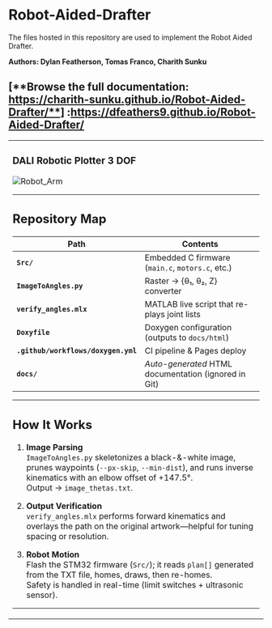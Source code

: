 # Robot-Aided-Drafter

The files hosted in this repository are used to implement the Robot Aided Drafter. 

**Authors: Dylan Featherson, Tomas Franco, Charith Sunku**

[**Browse the full documentation: https://charith-sunku.github.io/Robot-Aided-Drafter/**]
:https://dfeathers9.github.io/Robot-Aided-Drafter/
---
<table>
<tr><td width="50%">

### DALI Robotic Plotter 3 DOF

![Robot_Arm](https://github.com/user-attachments/assets/c616fc59-9f7a-4271-8a0e-a60f8165ad10)

---

## Repository Map

| Path | Contents |
|------|----------|
| **`Src/`** | Embedded C firmware (`main.c`, `motors.c`, etc.) |
| **`ImageToAngles.py`** | Raster → {θ₁, θ₂, Z} converter |
| **`verify_angles.mlx`** | MATLAB live script that re-plays joint lists |
| **`Doxyfile`** | Doxygen configuration (outputs to `docs/html`) |
| **`.github/workflows/doxygen.yml`** | CI pipeline & Pages deploy |
| **`docs/`** | _Auto-generated_ HTML documentation (ignored in Git) |

---

## How It Works

1. **Image Parsing**  
   `ImageToAngles.py` skeletonizes a black-&-white image, prunes
   waypoints (`--px-skip`, `--min-dist`), and runs inverse kinematics with an
   elbow offset of +147.5°.  
   Output → `image_thetas.txt`.

2. **Output Verification**  
   `verify_angles.mlx` performs forward kinematics and overlays the path on the original
   artwork—helpful for tuning spacing or resolution.

3. **Robot Motion**  
   Flash the STM32 firmware (`Src/`); it reads `plan[]` generated from the
   TXT file, homes, draws, then re-homes.  
   Safety is handled in real-time (limit switches + ultrasonic sensor).

---
